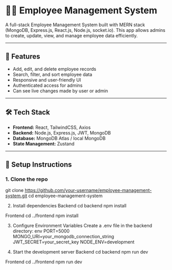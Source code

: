 # 🧑‍💼 Employee Management System

A full-stack Employee Management System built with MERN stack (MongoDB, Express.js, React.js, Node.js, socket.io). This app allows admins to create, update, view, and manage employee data efficiently.

---

## 🚀 Features

- Add, edit, and delete employee records
- Search, filter, and sort employee data
- Responsive and user-friendly UI
- Authenticated access for admins
- Can see live changes made by user or admin

---

## 🛠️ Tech Stack

- **Frontend:** React, TailwindCSS, Axios
- **Backend:** Node.js, Express.js, JWT, MongoDB
- **Database:** MongoDB Atlas / local MongoDB
- **State Management:** Zustand

---

## 🔧 Setup Instructions

### 1. Clone the repo
git clone https://github.com/your-username/employee-management-system.git
cd employee-management-system

2. Install dependencies
Backend
cd backend
npm install

Frontend
cd ../frontend
npm install

3. Configure Environment Variables
Create a .env file in the backend directory:
env
PORT=5000
MONGO_URI=your_mongodb_connection_string
JWT_SECRET=your_secret_key
NODE_ENV=development

4. Start the development server
Backend
cd backend
npm run dev

Frontend
cd ../frontend
npm run dev


